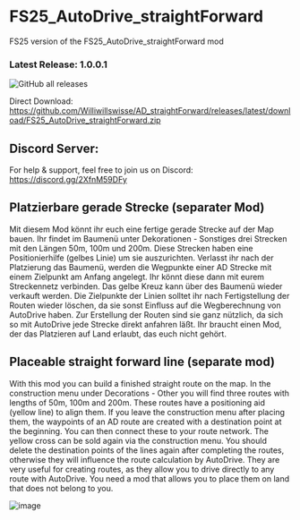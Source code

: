 # FS25_AutoDrive_straightForward
FS25 version of the FS25_AutoDrive_straightForward mod

### Latest Release: 1.0.0.1
![GitHub all releases](https://img.shields.io/github/downloads/Williwillswisse/AD_straightForward/total?label=Downloads&style=plastic)

Direct Download: https://github.com/Williwillswisse/AD_straightForward/releases/latest/download/FS25_AutoDrive_straightForward.zip

## Discord Server:
For help & support, feel free to join us on Discord: 
https://discord.gg/2XfnM59DFy

## Platzierbare gerade Strecke (separater Mod)
Mit diesem Mod könnt ihr euch eine fertige gerade Strecke auf der Map bauen.
Ihr findet im Baumenü unter Dekorationen - Sonstiges drei Strecken mit den Längen 50m, 100m und 200m.
Diese Strecken haben eine Positionierhilfe (gelbes Linie) um sie auszurichten.
Verlasst ihr nach der Platzierung das Baumenü, werden die Wegpunkte einer AD Strecke mit einem Zielpunkt am Anfang angelegt.
Ihr könnt diese dann mit eurem Streckennetz verbinden. Das gelbe Kreuz kann über des Baumenü wieder verkauft werden.
Die Zielpunkte der Linien solltet ihr nach Fertigstellung der Routen wieder löschen, da sie sonst Einfluss auf die Wegberechnung
von AutoDrive haben. Zur Erstellung der Routen sind sie ganz nützlich, da sich so mit AutoDrive jede Strecke direkt anfahren läßt.
Ihr braucht einen Mod, der das Platzieren auf Land erlaubt, das euch nicht gehört.

## Placeable straight forward line (separate mod)
With this mod you can build a finished straight route on the map.
In the construction menu under Decorations - Other you will find three routes with lengths of 50m, 100m and 200m.
These routes have a positioning aid (yellow line) to align them.
If you leave the construction menu after placing them, the waypoints of an AD route are created with a destination point at the beginning.
You can then connect these to your route network. The yellow cross can be sold again via the construction menu.
You should delete the destination points of the lines again after completing the routes, otherwise they will influence the route calculation
by AutoDrive. They are very useful for creating routes, as they allow you to drive directly to any route with AutoDrive.
You need a mod that allows you to place them on land that does not belong to you.

![image](https://github.com/user-attachments/assets/4a06ad92-954f-421b-975f-433bba3720a2)

